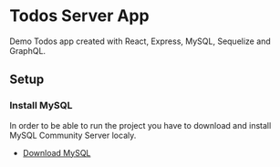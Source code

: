 # Todos Server App
Demo Todos app created with React, Express, MySQL, Sequelize and GraphQL.

## Setup

### Install MySQL
In order to be able to run the project you have to download and install MySQL Community Server localy.
- [Download MySQL](https://dev.mysql.com/downloads/mysql/)